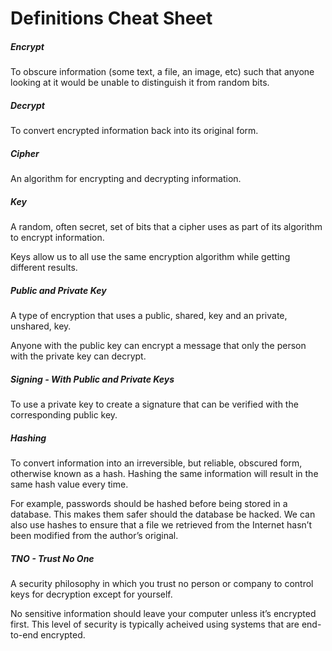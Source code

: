 # Definitions Cheat Sheet

##### Encrypt
To obscure information (some text, a file, an image, etc) such that anyone looking at it would be unable to distinguish it from random bits.

##### Decrypt
To convert encrypted information back into its original form.

##### Cipher
An algorithm for encrypting and decrypting information.

##### Key
A random, often secret, set of bits that a cipher uses as part of its algorithm to encrypt information.

Keys allow us to all use the same encryption algorithm while getting different results.

##### Public and Private Key
A type of encryption that uses a public, shared, key and an private, unshared, key.

Anyone with the public key can encrypt a message that only the person with the private key can decrypt.

##### Signing - With Public and Private Keys
To use a private key to create a signature that can be verified with the corresponding public key.

##### Hashing
To convert information into an irreversible, but reliable, obscured form, otherwise known as a hash. Hashing the same information will result in the same hash value every time.

For example, passwords should be hashed before being stored in a database. This makes them safer should the database be hacked. We can also use hashes to ensure that a file we retrieved from the Internet hasn’t been modified from the author’s original.

##### TNO - Trust No One
A security philosophy in which you trust no person or company to control keys for decryption except for yourself.

No sensitive information should leave your computer unless it’s encrypted first. This level of security is typically acheived using systems that are end-to-end encrypted.
